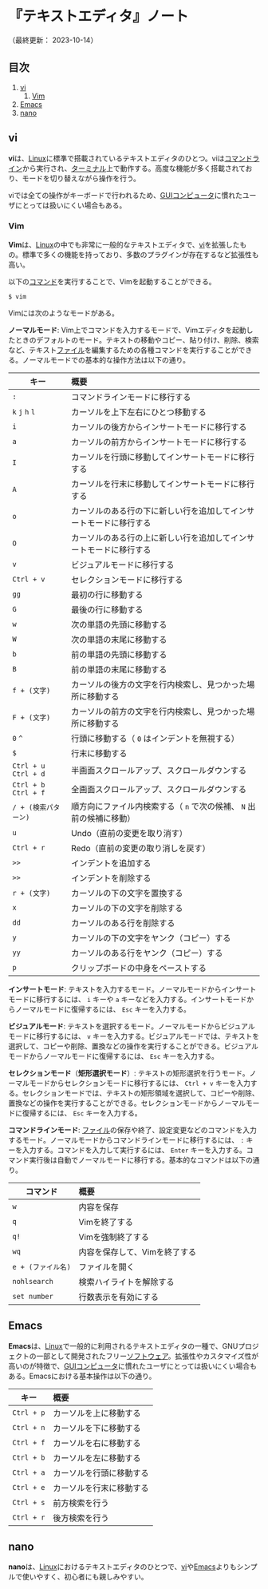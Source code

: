 # 『テキストエディタ』ノート

（最終更新： 2023-10-14）


## 目次

1. [vi](#vi)
	1. [Vim](#vim)
1. [Emacs](#emacs)
1. [nano](#nano)


## vi

**vi**は、[Linux](./linux.md#linux)に標準で搭載されているテキストエディタのひとつ。viは[コマンドライン](../../../software/_/chapters/software.md#cui)から実行され、[ターミナル](./shell_and_terminal.md#ターミナル)上で動作する。高度な機能が多く搭載されており、モードを切り替えながら操作を行う。

viでは全ての操作がキーボードで行われるため、[GUI](../../../software/_/chapters/software.md#gui)[コンピュータ](../../../_/chapters/computer.md#コンピュータ)に慣れたユーザにとっては扱いにくい場合もある。

### Vim

**Vim**は、[Linux](./linux.md#linux)の中でも非常に一般的なテキストエディタで、[vi](#vi)を拡張したもの。標準で多くの機能を持っており、多数のプラグインが存在するなど拡張性も高い。

以下の[コマンド](./basic_command.md#コマンド)を実行することで、Vimを起動することができる。

```sh
$ vim
```

Vimには次のようなモードがある。

**ノーマルモード**: Vim上でコマンドを入力するモードで、Vimエディタを起動したときのデフォルトのモード。テキストの移動やコピー、貼り付け、削除、検索など、テキスト[ファイル](../../../software/_/chapters/file_system.md#ファイル)を編集するための各種コマンドを実行することができる。ノーマルモードでの基本的な操作方法は以下の通り。

| キー                  | 概要                                                                 |
| --------------------- | :------------------------------------------------------------------- |
| `:`                   | コマンドラインモードに移行する                                       |
| `k` `j` `h` `l`       | カーソルを上下左右にひとつ移動する                                   |
| `i`                   | カーソルの後方からインサートモードに移行する                         |
| `a`                   | カーソルの前方からインサートモードに移行する                         |
| `I`                   | カーソルを行頭に移動してインサートモードに移行する                   |
| `A`                   | カーソルを行末に移動してインサートモードに移行する                   |
| `o`                   | カーソルのある行の下に新しい行を追加してインサートモードに移行する   |
| `O`                   | カーソルのある行の上に新しい行を追加してインサートモードに移行する   |
| `v`                   | ビジュアルモードに移行する                                           |
| `Ctrl + v`            | セレクションモードに移行する                                         |
| `gg`                  | 最初の行に移動する                                                   |
| `G`                   | 最後の行に移動する                                                   |
| `w`                   | 次の単語の先頭に移動する                                             |
| `W`                   | 次の単語の末尾に移動する                                             |
| `b`                   | 前の単語の先頭に移動する                                             |
| `B`                   | 前の単語の末尾に移動する                                             |
| `f + (文字)`          | カーソルの後方の文字を行内検索し、見つかった場所に移動する           |
| `F + (文字)`          | カーソルの前方の文字を行内検索し、見つかった場所に移動する           |
| `0` `^`               | 行頭に移動する（ `0` はインデントを無視する）                        |
| `$`                   | 行末に移動する                                                       |
| `Ctrl + u` `Ctrl + d` | 半画面スクロールアップ、スクロールダウンする                         |
| `Ctrl + b` `Ctrl + f` | 全画面スクロールアップ、スクロールダウンする                         |
| `/ + (検索パターン)`  | 順方向にファイル内検索する（ `n` で次の候補、 `N` 出前の候補に移動） |
| `u`                   | Undo（直前の変更を取り消す）                                         |
| `Ctrl + r`            | Redo（直前の変更の取り消しを戻す）                                   |
| `>>`                  | インデントを追加する                                                 |
| `>>`                  | インデントを削除する                                                 |
| `r + (文字)`          | カーソルの下の文字を置換する                                         |
| `x`                   | カーソルの下の文字を削除する                                         |
| `dd`                  | カーソルのある行を削除する                                           |
| `y`                   | カーソルの下の文字をヤンク（コピー）する                             |
| `yy`                  | カーソルのある行をヤンク（コピー）する                               |
| `p`                   | クリップボードの中身をペーストする                                   |

**インサートモード**: テキストを入力するモード。ノーマルモードからインサートモードに移行するには、 `i` キーや `a` キーなどを入力する。インサートモードからノーマルモードに復帰するには、 `Esc` キーを入力する。

**ビジュアルモード**: テキストを選択するモード。ノーマルモードからビジュアルモードに移行するには、 `v` キーを入力する。ビジュアルモードでは、テキストを選択して、コピーや削除、置換などの操作を実行することができる。ビジュアルモードからノーマルモードに復帰するには、 `Esc` キーを入力する。

**セレクションモード**（**矩形選択モード**）: テキストの矩形選択を行うモード。ノーマルモードからセレクションモードに移行するには、 `Ctrl + v` キーを入力する。セレクションモードでは、テキストの矩形領域を選択して、コピーや削除、置換などの操作を実行することができる。セレクションモードからノーマルモードに復帰するには、 `Esc` キーを入力する。

**コマンドラインモード**: [ファイル](../../../software/_/chapters/file_system.md#ファイル)の保存や終了、設定変更などのコマンドを入力するモード。ノーマルモードからコマンドラインモードに移行するには、 `:` キーを入力する。コマンドを入力して実行するには、 `Enter` キーを入力する。コマンド実行後は自動でノーマルモードに移行する。基本的なコマンドは以下の通り。

| コマンド           | 概要                          |
| ------------------ | :---------------------------- |
| `w`                | 内容を保存                    |
| `q`                | Vimを終了する                 |
| `q!`               | Vimを強制終了する             |
| `wq`               | 内容を保存して、Vimを終了する |
| `e + (ファイル名)` | ファイルを開く                |
| `nohlsearch`       | 検索ハイライトを解除する      |
| `set number`       | 行数表示を有効にする          |


## Emacs

**Emacs**は、[Linux](./linux.md#linux)で一般的に利用されるテキストエディタの一種で、GNUプロジェクトの一部として開発されたフリー[ソフトウェア](../../../software/_/chapters/software.md#ソフトウェア)。拡張性やカスタマイズ性が高いのが特徴で、[GUI](../../../software/_/chapters/software.md#gui)[コンピュータ](../../../_/chapters/computer.md#コンピュータ)に慣れたユーザにとっては扱いにくい場合もある。Emacsにおける基本操作は以下の通り。

| キー       | 概要                     |
| ---------- | :----------------------- |
| `Ctrl + p` | カーソルを上に移動する   |
| `Ctrl + n` | カーソルを下に移動する   |
| `Ctrl + f` | カーソルを右に移動する   |
| `Ctrl + b` | カーソルを左に移動する   |
| `Ctrl + a` | カーソルを行頭に移動する |
| `Ctrl + e` | カーソルを行末に移動する |
| `Ctrl + s` | 前方検索を行う           |
| `Ctrl + r` | 後方検索を行う           |


## nano

**nano**は、[Linux](./linux.md#linux)におけるテキストエディタのひとつで、[vi](#vi)や[Emacs](#emacs)よりもシンプルで使いやすく、初心者にも親しみやすい。
